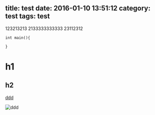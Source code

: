 title: test
date: 2016-01-10 13:51:12
category: test
tags: test
---
123213213
2133333333333
23112312

```
int main(){
    
}
```

# h1

## h2

[ddd](www.baidu.com)

![ddd](##)
